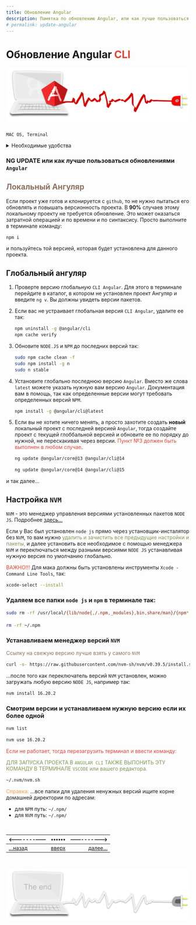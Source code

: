 ```yaml
---
title: Обновление Angular
description: Памятка по обновлению Angular, или как лучше пользоваться обновлениями CLI
# permalink: update-angular
---
```



<div class="navi"><nav id="navi"><!-- js --></nav></div>

# **Обновление** **Angular** <span style="color: #e34234;">CLI

<span id="comp-start-img" class="img" onclick="imgResize(77)">![image-top](assets/svg/comp-angular.svg)</span>

	MAC OS, Terminal

<details>
  <summary>Необходимые удобства</summary>
  <p><a href="#nvm">Настройка менеджера версий: <code>NVM</code></a></p>
  <p></p>



</details>

### **NG UPDATE** или как лучше пользоваться обновлениями `Angular` 

## <span style="color: #8F7161;"> Локальный Ангуляр</span>

Если проект уже готов и клонируется с `github`, то не нужно пытаться его обновлять и повышать версионность проекта. В **90%** случаев этому локальному проекту не требуется обновление. Это может оказаться затратной операцией и по времени и по синтаксису. Просто выполните в терминале команду:

```sh
npm i
```

и пользуйтесь той версией, которая будет установлена для данного проекта.

## Глобальный ангуляр

 1. Проверте версию глобальную `CLI Angular`. Для этого в терминале перейдите в каталог, в котором не установлен проект Ангуляр и введите `ng v`. Вы должны увидеть версии пакетов.
2. Если вас не устраивает глобальная версия `CLI Angular`, удалите ее так: 

	```sh
	npm uninstall -g @angular/cli
	npm cache verify
	```

1. Обновите `NODE.JS` и `NPM` до последних версий так:

	```sh
	sudo npm cache clean -f
	sudo npm install -g n
	sudo n stable
	```

1. Установите глобально последнюю версию `Angular`. Вместо же слова `latest` можете указать нужную вам версию `Angular`. Документация вам в помощь, так как определенные версии могут требовать определенных версий `NPM`.

	```sh
	npm install -g @angular/cli@latest 
	```


1. Если вы не хотите ничего менять, а просто захотите создать **новый** локальный проект с последней версией `Angular`, тогда создайте проект с текущей глоббальной версией и обновите ее по порядку до нужной, не перескакивая через версии. <span style="color: #e34234;">Пункт №3 должен быть выполнен в любом случае</span>.

	```sh
	ng update @angular/core@13 @angular/cli@14
	```


	```sh
	ng update @angular/core@14 @angular/cli@15
	```

и так далее…

## <span id="nvm">Настройка `NVM`</span>

`NVM` - это менеджер управления версиями установленных пакетов `NODE JS`. Подробнее <a href="https://github.com/nvm-sh/nvm#readme">здесь…</a>

Если у Вас был установлен `node js` прямо через установщик-инсталятор без `NVM`, то вам нужно <span style="color: #7C9655;">удалить и зачистить все предыдущие настройки и пакеты,</span> и далее установить все необходимое с помощью менеджера `NVM` и переключаться между разными версиями `NODE JS` устанавливая нужную версия по умолчанию глобально.

<span style="color: #e34234;">ВАЖНО!!!</span> Для мака должны быть установлены инструменты `Xcode - Command Line Tools`, так:

```sh
xcode-select --install
```

### Удаляем все папки `node js` и `npm` в терминале так:

```sh
sudo rm -rf /usr/local/{lib/node{,/.npm,_modules},bin,share/man}/{npm*,node*,man1/node*}

rm -rf ~/.npm

```

### Устанавливаем менеджер версий `NVM`


<span style="color: #8F7161;">Ссылку на свежую версию лучше взять у самого `NVM`

```sh
curl -o- https://raw.githubusercontent.com/nvm-sh/nvm/v0.39.5/install.sh | bash
```

…после того как переключатель версий `NVM` установлен, можно загружать любую версию `NODE JS`, например так:

```sh
nvm install 16.20.2
```

### Смотрим версии и устанавливаем нужную версию если их более одной

```sh
nvm list
```

```sh
nvm use 16.20.2
```

<span style="color: #e34234;">Если не работает, тогда перезагрузить терминал и ввести команду:

<span style="color: #7C9655;">ДЛЯ ЗАПУСКА ПРОЕКТА В `ANGULAR CLI` ТАКЖЕ ВЫПОНИТЬ ЭТУ КОМАНДУ В ТЕРМИНАЛЕ `VSCODE` или вашего редактора.

```sh
~/.nvm/nvm.sh
```


<span style="color: #F29849;">Справка:</span> …все папки для удаления ненужных версий ищите корне домашней директории по адресам: 
- для `NPM` путь: `~/.npm/` 
- для `NVM` путь: `~/.npm/`



<br>


|<-------——|••••••|——------->|
|:---|:---:|---:|
[…назад](az-angular-fb.md)|[вверх](#)|[далее…](az-apr-ts.md)


<br>

<span id="comp-end-img" class="img" onclick="imgResize()">![image-bottom](assets/svg/comp-end.svg)</span>


<script src="assets/js/navi.js"></script>